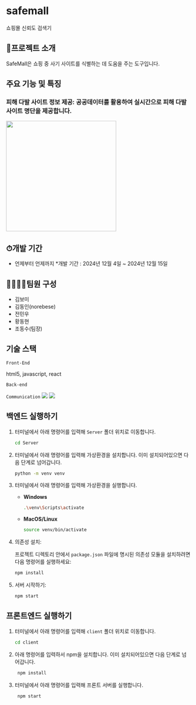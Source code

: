 # safemall
쇼핑몰 신뢰도 검색기

## 🎣프로젝트 소개
SafeMall은 쇼핑 중 사기 사이트를 식별하는 데 도움을 주는 도구입니다.

## 주요 기능 및 특징
### 피해 다발 사이트 정보 제공: 공공데이터를 활용하여 실시간으로 피해 다발 사이트 명단을 제공합니다.
<img src="src/main/webapp/resources/images/readme images/sea api.png" height="300">

## ⏱개발 기간
* 언제부터 언제까지
  *개발 기간 : 2024년 12월 4일 ~ 2024년 12월 15일

## 👨‍👨‍👦‍👦팀원 구성
* 김보미
* 김동인(norebese)
* 전민우
* 황동현
* 조동수(팀장)


## 기술 스택
`Front-End` 

html5, javascript, react

`Back-end`



`Communication`
<img src="https://img.shields.io/badge/notion-000000?style=flat-square&logo=notion&logoColor=white">
<img src="https://img.shields.io/badge/github-181717?style=flat-square&logo=github&logoColor=white">

## 백엔드 실행하기

1. 터미널에서 아래 명령어를 입력해 `Server` 폴더 위치로 이동합니다.

    ```bash
    cd Server
    ```

2. 터미널에서 아래 명령어를 입력해 가상환경을 설치합니다. 이미 설치되어있으면 다음 단계로 넘어갑니다.

    ```bash
    python -m venv venv
    ```

3. 터미널에서 아래 명령어를 입력해 가상환경을 실행합니다.

    - **Windows**

        ```bash
        .\venv\Scripts\activate
        ```

    - **MacOS/Linux**

        ```bash
        source venv/bin/activate
        ```

4. 의존성 설치:

   프로젝트 디렉토리 안에서 `package.json` 파일에 명시된 의존성 모듈을 설치하려면 다음 명령어를 실행하세요:

    ```bash
    npm install
    ```

5. 서버 시작하기:

    ```bash
    npm start
    ```

## 프론트엔드 실행하기

1. 터미널에서 아래 명령어를 입력해 `client` 폴더 위치로 이동합니다.

    ```bash
    cd client
    ```
2. 아래 명령어를 입력하서 npm을 설치합니다. 이미 설치되어있으면 다음 단계로 넘어갑니다.

   ```bash
    npm install
    ```
3. 터미널에서 아래 명령어를 입력해 프론트 서버를 실행합니다.

   ```bash
    npm start
    ```
